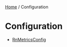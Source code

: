 [Home](/README.md) / Configuration

# Configuration
- [RnMetricsConfig](/docs/config/RnMetricsConfig.md)